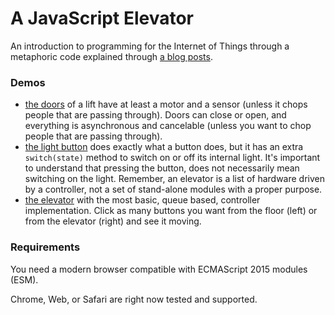 A JavaScript Elevator
=====================

An introduction to programming for the Internet of Things through a metaphoric code explained through [a blog posts](https://medium.com/@WebReflection/a-javascript-elevator-9b55e1d4acc8).

### Demos

  * [the doors](https://webreflection.github.io/elevator/the-doors/) of a lift have at least a motor and a sensor (unless it chops people that are passing through). Doors can close or open, and everything is asynchronous and cancelable (unless you want to chop people that are passing through).
  * [the light button](https://webreflection.github.io/elevator/the-light-button/) does exactly what a button does, but it has an extra `switch(state)` method to switch on or off its internal light. It's important to understand that pressing the button, does not necessarily mean switching on the light. Remember, an elevator is a list of hardware driven by a controller, not a set of stand-alone modules with a proper purpose.
  * [the elevator](https://webreflection.github.io/elevator/the-elevator/) with the most basic, queue based, controller implementation. Click as many buttons you want from the floor (left) or from the elevator (right) and see it moving.

### Requirements

You need a modern browser compatible with ECMAScript 2015 modules (ESM).

Chrome, Web, or Safari are right now tested and supported.
